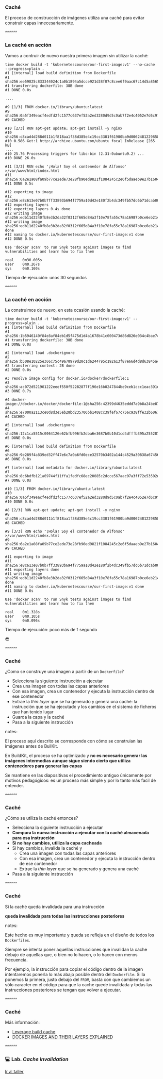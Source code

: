 ### Caché

El proceso de construcción de imágenes utiliza una caché para evitar construir
capas innecesariamente.

^^^^^^

### La caché en acción

Vamos a contruir de nuevo nuestra primera imagen sin utilizar la caché:

```shell
time docker build -t 'kubernetescourse/our-first-image:v1' --no-cache --progress=plain .
#1 [internal] load build definition from Dockerfile
#1 sha256:ee59825c833344024c1a0b1894a5dcce921d38f07c8cee6f9aac67c14d5a8565
#1 transferring dockerfile: 38B done
#1 DONE 0.0s

....

#9 [1/3] FROM docker.io/library/ubuntu:latest
#9 sha256:0a5f349eacf4edfd2fc1577c637ef52a2ed3280d9d5c0ab7f2e4c4052e7d6c9f
#9 CACHED

#10 [2/3] RUN apt-get update; apt-get install -y nginx
#10 sha256:c8cad4d288d011b1f818aa1f38d385e4c19cc3301f61900ba9d0062481229858
#10 0.586 Get:1 http://archive.ubuntu.com/ubuntu focal InRelease [265 kB]
....
#10 25.76 Processing triggers for libc-bin (2.31-0ubuntu9.2) ...
#10 DONE 26.0s

#11 [3/3] RUN echo '¡Hola! Soy el contenedor de Alfonso'     >/var/www/html/index.html
#11 sha256:6a2e1a08fa09b77ce2ede73e28fb90ed9821f1084245c2e6f5daaeb9e27b1604
#11 DONE 0.5s

#12 exporting to image
#12 sha256:e8c613e07b0b7ff33893b694f7759a10d42e180f2b4dc349fb57dc6b71dcab00
#12 exporting layers
#12 exporting layers 0.4s done
#12 writing image sha256:edb11d2240fb8e3b2da32f0312f665d84a3f10e78fa55c78a16987b0ce6eb214
#12 writing image sha256:edb11d2240fb8e3b2da32f0312f665d84a3f10e78fa55c78a16987b0ce6eb214 done
#12 naming to docker.io/kubernetescourse/our-first-image:v1 done
#12 DONE 0.5s

Use 'docker scan' to run Snyk tests against images to find vulnerabilities and learn how to fix them   

real    0m30.005s
user    0m0.267s
sys     0m0.160s
```

Tiempo de ejecución: unos 30 segundos

^^^^^^

### La caché en acción

La construimos de nuevo, en esta ocasión usando la caché:

```shell [36,38, 40,42,53-55]
time docker build -t 'kubernetescourse/our-first-image:v1' --progress=plain .
#1 [internal] load build definition from Dockerfile
#1 sha256:1b5946140f84e8af84eb1d5f475d1d4a1678b41c000473d86d826e034c4bae74
#1 transferring dockerfile: 38B done
#1 DONE 0.0s

#2 [internal] load .dockerignore
#2 sha256:b508e10225e366c75c49a70979d20c1d6244795c192a13f87e66d4d8d63845ac
#2 transferring context: 2B done
#2 DONE 0.0s

#3 resolve image config for docker.io/docker/dockerfile:1
#3 sha256:ac072d521901222eeef550f52282877f196e16b0247844be9ceb1ccc1eac391d
#3 DONE 0.7s

#4 docker-image://docker.io/docker/dockerfile:1@sha256:42399d4635eddd7a9b8a24be879d2f9a930d0ed040a61324cfdf59ef1357b3b2
#4 sha256:e7000a2113ce0d8d3e5eb20bd235706bb1408cc39fef67c756c938ffe32b6067
#4 CACHED

#5 [internal] load .dockerignore
#5 sha256:12c1ca5515c0064126e62bfb996fb2dba6e3687b0b10d1cd4dfffb395a255287
#5 DONE 0.0s

#6 [internal] load build definition from Dockerfile
#6 sha256:9e289f4a839ed32ff47e6c7a0a6fd0ece32570b3402a144c4529a30838a67456
#6 DONE 0.0s

#7 [internal] load metadata for docker.io/library/ubuntu:latest
#7 sha256:8c6bdfb121a69744f11ffa1fedfc68ec20085c2dcce567aac97a3ff72e53502d
#7 DONE 0.0s

#10 [1/3] FROM docker.io/library/ubuntu:latest
#10 sha256:0a5f349eacf4edfd2fc1577c637ef52a2ed3280d9d5c0ab7f2e4c4052e7d6c9f
#10 DONE 0.0s

#8 [2/3] RUN apt-get update; apt-get install -y nginx
#8 sha256:c8cad4d288d011b1f818aa1f38d385e4c19cc3301f61900ba9d0062481229858
#8 CACHED

#9 [3/3] RUN echo '¡Hola! Soy el contenedor de Alfonso'     >/var/www/html/index.html
#9 sha256:6a2e1a08fa09b77ce2ede73e28fb90ed9821f1084245c2e6f5daaeb9e27b1604
#9 CACHED

#11 exporting to image
#11 sha256:e8c613e07b0b7ff33893b694f7759a10d42e180f2b4dc349fb57dc6b71dcab00
#11 exporting layers done
#11 writing image sha256:edb11d2240fb8e3b2da32f0312f665d84a3f10e78fa55c78a16987b0ce6eb214 done
#11 naming to docker.io/kubernetescourse/our-first-image:v1 done
#11 DONE 0.0s

Use 'docker scan' to run Snyk tests against images to find vulnerabilities and learn how to fix them   

real    0m1.328s
user    0m0.105s
sys     0m0.096s
```

Tiempo de ejecución: poco más de 1 segundo

😎

^^^^^^

### Caché

¿Como se construye una imagen a partir de un `Dockerfile`?

* Selecciona la siguiente instrucción a ejecutar
* Crea una imagen con todas las capas anteriores
* Con esa imagen, crea un contenedor y ejecuta la instrucción dentro de ese contenedor
* Extrae la _thin layer_ que se ha generado y genera una caché: la instrucción que se ha ejecutado
  y los cambios en el sistema de ficheros que han tenido lugar
* Guarda la capa y la caché
* Pasa a la siguiente instrucción  

notes:

El proceso aquí descrito se corresponde con cómo se construian las imágenes antes
de BuilKit.

En BuildKit, el proceso se ha optimizado y **no es necesario generar las imágenes
intermedias aunque sigue siendo cierto que utiliza contenedores para generar las capas** 

Se mantiene en las diapositivas el procedimiento antiguo únicamente por motivos pedagógicos:
es un proceso más simple y por lo tanto más facil de entender.

^^^^^^

### Caché

¿Cómo se utiliza la caché entonces?

* Selecciona la siguiente instrucción a ejecutar
* **Compara la nueva instrucción a ejecutar con la caché almacenada para esa instrucción**
* **Si no hay cambios, utiliza la capa cacheada**
* Si hay cambios, invalida la caché y
  * Crea una imagen con todas las capas anteriores
  * Con esa imagen, crea un contenedor y ejecuta la instrucción dentro de ese contenedor
  * Extrae la _thin layer_ que se ha generado y genera una caché
* Pasa a la siguiente instrucción  

^^^^^^

### Caché 

Si la caché queda invalidada para una instrucción

**queda invalidada para todas las instrucciones posteriores** 

notes:

Este hecho es muy importante y queda se refleja en el diseño de todos los `Dockerfiles`.

Siempre se intenta poner aquellas instrucciones que invalidan la cache debajo
de aquellas que, o bien no lo hacen, o lo hacen con menos frecuencia.

Por ejemplo, la instrucción para copiar el código dentro de la imagen intentaremos
ponerla lo más abajo posible dentro del `Dockerfile`. Si la ponemos la primera, justo debajo del
`FROM`, basta con que cambiemos un sólo caracter en el código para que la cache quede invalidada
y todas las instrucciones posteriores se tengan que volver a ejecutar.

^^^^^^

### Caché

Más información:

* [Leverage build cache](https://docs.docker.com/develop/develop-images/dockerfile_best-practices/#leverage-build-cache)
* [DOCKER IMAGES AND THEIR LAYERS EXPLAINED](https://dominikbraun.io/blog/docker/docker-images-and-their-layers-explained/)

^^^^^^ 

### 💻 Lab. _Cache invalidation_

[Ir al taller](https://github.com/alfonsoalba-cursos/docker/tree/main/labs/0040-dockerfile-and-builkit/cache-invalidation)
